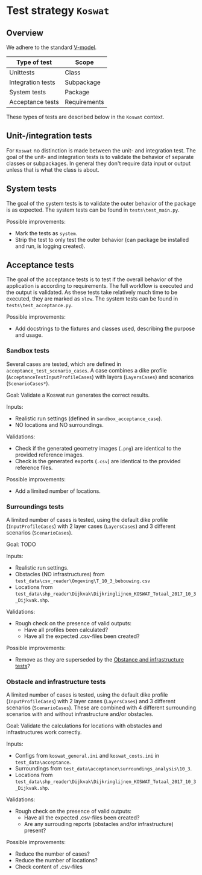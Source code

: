 # Test strategy `Koswat`

## Overview
We adhere to the standard [V-model](#https://en.wikipedia.org/wiki/V-model_(software_development)).

| Type of test      | Scope         |
|-------------------|---------------|
| Unittests         | Class         |
| Integration tests | Subpackage    |
| System tests      | Package       |
| Acceptance tests  | Requirements  |

These types of tests are described below in the `Koswat` context.

## Unit-/integration tests
For `Koswat` no distinction is made between the unit- and integration test.
The goal of the unit- and integration tests is to validate the behavior of separate classes or subpackages.
In general they don't require data input or output unless that is what the class is about.

## System tests
The goal of the system tests is to validate the outer behavior of the package is as expected.
The system tests can be found in `tests\test_main.py`.

Possible improvements:
- Mark the tests as `system`.
- Strip the test to only test the outer behavior (can package be installed and run, is logging created).

## Acceptance tests
The goal of the acceptance tests is to test if the overall behavior of the application is according to requirements.
The full workflow is executed and the output is validated.
As these tests take relatively much time to be executed, they are marked as `slow`.
The system tests can be found in `tests\test_acceptance.py`.

Possible improvements:
- Add docstrings to the fixtures and classes used, describing the purpose and usage.

### Sandbox tests
Several cases are tested, which are defined in `acceptance_test_scenario_cases`.
A case combines a dike profile (`AcceptanceTestInputProfileCases`) with layers (`LayersCases`) and scenarios (`ScenarioCases*`).

Goal: Validate a Koswat run generates the correct results.

Inputs:
- Realistic run settings (defined in `sandbox_acceptance_case`).
- NO locations and NO surroundings.

Validations:
- Check if the generated geometry images (`.png`) are identical to the provided reference images.
- Check is the generated exports (`.csv`) are identical to the provided reference files.

Possible improvements:
- Add a limited number of locations.

### Surroundings tests
A limited number of cases is tested, using the default dike profile (`InputProfileCases`) with 2 layer cases (`LayersCases`) and 3 different scenarios (`ScenarioCases`).

Goal: TODO

Inputs:
- Realistic run settings.
- Obstacles (NO infrastructures) from `test_data\csv_reader\Omgeving\T_10_3_bebouwing.csv`
- Locations from `test_data\shp_reader\Dijkvak\Dijkringlijnen_KOSWAT_Totaal_2017_10_3_Dijkvak.shp`.

Validations:
- Rough check on the presence of valid outputs:
  - Have all profiles been calculated?
  - Have all the expected .csv-files been created?

Possible improvements:
- Remove as they are superseded by the [Obstance and infrastructure tests](#Obstance-and-infrastructure-tests)?

### Obstacle and infrastructure tests
A limited number of cases is tested, using the default dike profile (`InputProfileCases`) with 2 layer cases (`LayersCases`) and 3 different scenarios (`ScenarioCases`). These are combined with 4 different surrounding scenarios with and without infrastructure and/or obstacles.

Goal: Validate the calculations for locations with obstacles and infrastructures work correctly.

Inputs:
- Configs from `koswat_general.ini` and `koswat_costs.ini` in `test_data\acceptance`.
- Surroundings from `test_data\acceptance\surroundings_analysis\10_3`.
- Locations from `test_data\shp_reader\Dijkvak\Dijkringlijnen_KOSWAT_Totaal_2017_10_3_Dijkvak.shp`.

Validations:
- Rough check on the presence of valid outputs:
  - Have all the expected .csv-files been created?
  - Are any surrouding reports (obstacles and/or infrastructure) present?

Possible improvements:
- Reduce the number of cases?
- Reduce the number of locations?
- Check content of .csv-files
